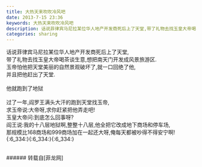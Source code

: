 ```yaml
---
title: 大热天来吹吹冷风吧
date: 2013-7-15 23:36
keywords: 大热天来吹吹冷风吧
description: 话说菲律宾马尼拉某位华人地产开发商死后上了天堂,带了礼物去找玉皇大帝喝茶谈生意,想把南天门开发成风景旅游区.玉帝怕他把天堂美丽的自然景观破坏了,就一口回绝了他,并且把他赶出了天堂.他就跑到了地狱过了一年,阎罗王满头大汗的跑到天堂找玉帝,求玉帝说:大帝呀,求你赶紧把他弄走吧!玉皇大帝问:到底怎么回事呀?阎王说:我的十八层地狱啊,整整十八层,他全把它改成地下商场和停车场,那规模比168商场和999商场加在一起还大呀,俺每天都被吵得不得安宁啊!{:6_334:}{:6_334:}{:6_334:}
categories: sharing
---
```

<td class="t_f" id="postmessage_22333">

话说菲律宾马尼拉某位华人地产开发商死后上了天堂,<br/>
带了礼物去找玉皇大帝喝茶谈生意,想把南天门开发成风景旅游区.<br/>
玉帝怕他把天堂美丽的自然景观破坏了,就一口回绝了他,<br/>
并且把他赶出了天堂.<br/>
<br/>
他就跑到了地狱<br/>
<br/>
过了一年,阎罗王满头大汗的跑到天堂找玉帝,<br/>
求玉帝说:大帝呀,求你赶紧把他弄走吧!<br/>
玉皇大帝问:到底怎么回事呀?<br/>
阎王说:我的十八层地狱啊,整整十八层,他全把它改成地下商场和停车场,<br/>
那规模比168商场和999商场加在一起还大呀,俺每天都被吵得不得安宁啊!<br/>
{:6_334:}{:6_334:}{:6_334:}<img alt="" border="0" onclick="" onmouseover="" smilieid="325" src="static/image/smiley/qq/47.gif"/><img alt="" border="0" onclick="" onmouseover="" smilieid="325" src="static/image/smiley/qq/47.gif"/><img alt="" border="0" onclick="" onmouseover="" smilieid="325" src="static/image/smiley/qq/47.gif"/><br/>
<br/>
</td>
###### 转载自[菲龙网]